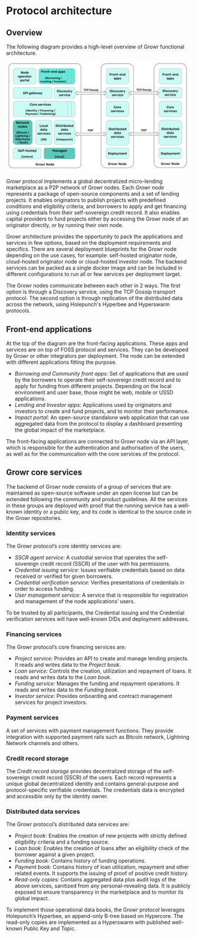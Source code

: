 # Protocol architecture

## Overview

The following diagram provides a high-level overview of Growr functional architecture.

![Architecture](../images/growr-architecture.svg)

_Growr protocol_ implements a global decentralized micro-lending marketplace as a P2P network of Growr nodes. Each _Growr node_ represents a package of open-source components and a set of lending projects. It enables originators to publish projects with predefined conditions and eligibility criteria, and borrowers to apply and get financing using credentials from their self-sovereign credit record. It also enables capital providers to fund projects either by accessing the Growr node of an originator directly, or by running their own node.

Growr architecture provides the opportunity to pack the applications and services in few options, based on the deployment requirements and specifics. There are several deployment blueprints for the Growr node depending on the use cases, for example: self-hosted originator node, cloud-hosted originator node or cloud-hosted investor node. The backend services can be packed as a single docker image and can be included in different configurations to run all or few services per deployment target.

The Growr nodes communicate between each other in 2 ways. The first option is through a Discovery service, using the TCP Gossip transport protocol. The second option is through replication of the distributed data across the network, using Holepunch's Hyperbee and Hyperswarm protocols.

## Front-end applications

At the top of the diagram are the front-facing applications. These apps and services are on top of FOSS protocol and services. They can be developed by Growr or other integrators per deployment. The node can be extended with different applications fitting the purpose.

- _Borrowing and Community front apps:_ Set of applications that are used by the borrowers to operate their self-sovereign credit record and to apply for funding from different projects. Depending on the local environment and user base, those might be web, mobile or USSD applications.
- _Lending and Investor apps:_ Applications used by originators and investors to create and fund projects, and to monitor their performance.
- _Impact portal:_ An open-source standalone web application that can use aggregated data from the protocol to display a dashboard presenting the global impact of the marketplace.

The front-facing applications are connected to Growr node via an API layer, which is responsible for the authentication and authorisation of the users, as well as for the communication with the core services of the protocol.

## Growr core services

The backend of Growr node consists of a group of services that are maintained as open-source software under an open license but can be extended following the community and product guidelines. All the services in these groups are deployed with proof that the running service has a well-known identity or a public key, and its code is identical to the source code in the Growr repositories.

### Identity services

The Growr protocol’s core identity services are:

- _SSCR agent service:_ A custodial service that operates the self-sovereign credit record (SSCR) of the user with his permissions.
- _Credential issuing service:_ Issues verifiable credentials based on data received or verified for given borrowers.
- _Credential verification service:_ Verifies presentations of credentials in order to access funding.
- _User management service_: A service that is responsible for registration and management of the node applications’ users.

To be trusted by all participants, the Credential issuing and the Credential verification services will have well-known DIDs and deployment addresses.

### Financing services

The Growr protocol’s core financing services are:

- _Project service:_ Provides an API to create and manage lending projects. It reads and writes data to the _Project book_.
- _Loan service:_ Controls the creation, utilization and repayment of loans. It reads and writes data to the _Loan book_.
- _Funding service:_ Manages the funding and repayment operations. It reads and writes data to the _Funding book_.
- _Investor service:_ Provides onboarding and contract management services for project investors.

### Payment services

A set of services with payment management functions. They provide integration with supported payment rails such as Bitcoin network, Lightning Network channels and others.

### Credit record storage

The _Credit record storage_ provides decentralized storage of the self-sovereign credit record (SSCR) of the users. Each record represents a unique global decentralized identity and contains general-purpose and protocol-specific verifiable credentials. The credentials data is encrypted and accessible only by the identity owner.

### Distributed data services

The Growr protocol’s distributed data services are:

- _Project book:_ Enables the creation of new projects with strictly defined eligibility criteria and a funding source.
- _Loan book:_ Enables the creation of loans after an eligibility check of the borrower against a given project.
- _Funding book:_ Contains history of funding operations.
- _Payment book:_ Contains history of loan utilization, repayment and other related events. It supports the issuing of proof of positive credit history.
- _Read-only copies:_ Contains aggregated data plus audit logs of the above services, sanitized from any personal-revealing data. It is publicly exposed to ensure transparency in the marketplace and to monitor its global impact.

To implement those operational data books, the Growr protocol leverages Holepunch’s Hyperbee, an append-only B-tree based on Hypercore. The read-only copies are implemented as a Hyperswarm with published well-known Public Key and Topic.

<div style="page-break-after: always;"></div>
